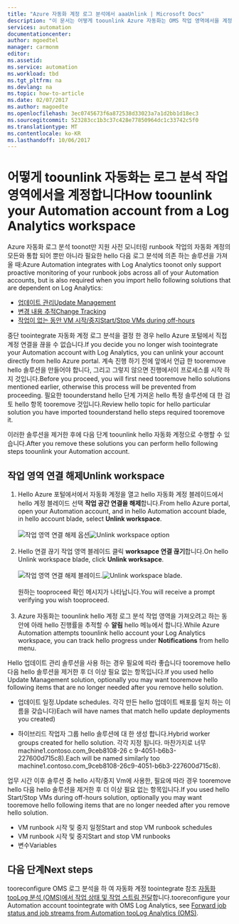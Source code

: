 ```yaml
---
title: "Azure 자동화 계정 로그 분석에서 aaaUnlink | Microsoft Docs"
description: "이 문서는 어떻게 toounlink Azure 자동화는 OMS 작업 영역에서을 계정에 대 한 개요를 제공 합니다."
services: automation
documentationcenter: 
author: mgoedtel
manager: carmonm
editor: 
ms.assetid: 
ms.service: automation
ms.workload: tbd
ms.tgt_pltfrm: na
ms.devlang: na
ms.topic: how-to-article
ms.date: 02/07/2017
ms.author: magoedte
ms.openlocfilehash: 3ec0745673f6a872538d33023a7a1d2bb1d18ec3
ms.sourcegitcommit: 523283cc1b3c37c428e77850964dc1c33742c5f0
ms.translationtype: MT
ms.contentlocale: ko-KR
ms.lasthandoff: 10/06/2017
---
```

# <a name="how-toounlink-your-automation-account-from-a-log-analytics-workspace"></a><span data-ttu-id="90205-103">어떻게 toounlink 자동화는 로그 분석 작업 영역에서을 계정합니다</span><span class="sxs-lookup"><span data-stu-id="90205-103">How toounlink your Automation account from a Log Analytics workspace</span></span>

<span data-ttu-id="90205-104">Azure 자동화 로그 분석 toonot만 지원 사전 모니터링 runbook 작업의 자동화 계정의 모든와 통합 되어 뿐만 아니라 필요한 hello 다음 로그 분석에 의존 하는 솔루션을 가져올 때:</span><span class="sxs-lookup"><span data-stu-id="90205-104">Azure Automation integrates with Log Analytics toonot only support proactive monitoring of your runbook jobs across all of your Automation accounts, but is also required when you import hello following solutions that are dependent on Log Analytics:</span></span>

* [<span data-ttu-id="90205-105">업데이트 관리</span><span class="sxs-lookup"><span data-stu-id="90205-105">Update Management</span></span>](../operations-management-suite/oms-solution-update-management.md)
* [<span data-ttu-id="90205-106">변경 내용 추적</span><span class="sxs-lookup"><span data-stu-id="90205-106">Change Tracking</span></span>](../log-analytics/log-analytics-change-tracking.md)
* [<span data-ttu-id="90205-107">작업이 없는 동안 VM 시작/중지</span><span class="sxs-lookup"><span data-stu-id="90205-107">Start/Stop VMs during off-hours</span></span>](automation-solution-vm-management.md)
 
<span data-ttu-id="90205-108">중단 toointegrate 자동화 계정 로그 분석을 결정 한 경우 hello Azure 포털에서 직접 계정 연결을 끊을 수 없습니다.</span><span class="sxs-lookup"><span data-stu-id="90205-108">If you decide you no longer wish toointegrate your Automation account with Log Analytics, you can unlink your account directly from hello Azure portal.</span></span>  <span data-ttu-id="90205-109">계속 진행 하기 전에 앞에서 언급 한 tooremove hello 솔루션을 만들어야 합니다, 그리고 그렇지 않으면 진행에서이 프로세스를 시작 하지 것입니다.</span><span class="sxs-lookup"><span data-stu-id="90205-109">Before you proceed, you will first need tooremove hello solutions mentioned earlier, otherwise this process will be prevented from proceeding.</span></span>  <span data-ttu-id="90205-110">필요한 toounderstand hello 단계 가져온 hello 특정 솔루션에 대 한 검토 hello 항목 tooremove 것입니다.</span><span class="sxs-lookup"><span data-stu-id="90205-110">Review hello topic for hello particular solution you have imported toounderstand hello steps required tooremove it.</span></span>  

<span data-ttu-id="90205-111">이러한 솔루션을 제거한 후에 다음 단계 toounlink hello 자동화 계정으로 수행할 수 있습니다.</span><span class="sxs-lookup"><span data-stu-id="90205-111">After you remove these solutions you can perform hello following steps toounlink your Automation account.</span></span>

## <a name="unlink-workspace"></a><span data-ttu-id="90205-112">작업 영역 연결 해제</span><span class="sxs-lookup"><span data-stu-id="90205-112">Unlink workspace</span></span>

1. <span data-ttu-id="90205-113">Hello Azure 포털에서에서 자동화 계정을 열고 hello 자동화 계정 블레이드에서 hello 계정 블레이드 선택 **작업 공간 연결을 해제**합니다.</span><span class="sxs-lookup"><span data-stu-id="90205-113">From hello Azure portal, open your Automation account, and in hello Automation account blade, in hello account blade, select **Unlink workspace**.</span></span><br><br> <span data-ttu-id="90205-114">![작업 영역 연결 해제 옵션](media/automation-unlink-from-log-analytics/automation-unlink-workspace-option.png)</span><span class="sxs-lookup"><span data-stu-id="90205-114">![Unlink workspace option](media/automation-unlink-from-log-analytics/automation-unlink-workspace-option.png)</span></span><br><br>  
2. <span data-ttu-id="90205-115">Hello 연결 끊기 작업 영역 블레이드 클릭 **worksapce 연결 끊기**합니다.</span><span class="sxs-lookup"><span data-stu-id="90205-115">On hello Unlink workspace blade, click **Unlink worksapce**.</span></span><br><br> <span data-ttu-id="90205-116">![작업 영역 연결 해제 블레이드](media/automation-unlink-from-log-analytics/automation-unlink-workspace-blade.png).</span><span class="sxs-lookup"><span data-stu-id="90205-116">![Unlink workspace blade](media/automation-unlink-from-log-analytics/automation-unlink-workspace-blade.png).</span></span><br><br>  <span data-ttu-id="90205-117">원하는 tooproceed 확인 메시지가 나타납니다.</span><span class="sxs-lookup"><span data-stu-id="90205-117">You will receive a prompt verifying you wish tooproceed.</span></span><br><br>
3. <span data-ttu-id="90205-118">Azure 자동화는 toounlink hello 계정 로그 분석 작업 영역을 가져오려고 하는 동안에 아래 hello 진행률을 추적할 수 **알림** hello 메뉴에서 합니다.</span><span class="sxs-lookup"><span data-stu-id="90205-118">While Azure Automation attempts toounlink hello account your Log Analytics workspace, you can track hello progress under **Notifications** from hello menu.</span></span>

<span data-ttu-id="90205-119">Hello 업데이트 관리 솔루션을 사용 하는 경우 필요에 따라 좋습니다 tooremove hello 다음 hello 솔루션을 제거한 후 더 이상 필요 없는 항목입니다.</span><span class="sxs-lookup"><span data-stu-id="90205-119">If you used hello Update Management solution, optionally you may want tooremove hello following items that are no longer needed after you remove hello solution.</span></span>

* <span data-ttu-id="90205-120">업데이트 일정.</span><span class="sxs-lookup"><span data-stu-id="90205-120">Update schedules.</span></span>  <span data-ttu-id="90205-121">각각 만든 hello 업데이트 배포를 일치 하는 이름을 갖습니다)</span><span class="sxs-lookup"><span data-stu-id="90205-121">Each will have names that match hello update deployments you created)</span></span>

* <span data-ttu-id="90205-122">하이브리드 작업자 그룹 hello 솔루션에 대 한 생성 합니다.</span><span class="sxs-lookup"><span data-stu-id="90205-122">Hybrid worker groups created for hello solution.</span></span>  <span data-ttu-id="90205-123">각각 지정 됩니다. 마찬가지로 너무 machine1.contoso.com_9ceb8108-26 c 9-4051-b6b3-227600d715c8).</span><span class="sxs-lookup"><span data-stu-id="90205-123">Each will be named similarly too machine1.contoso.com_9ceb8108-26c9-4051-b6b3-227600d715c8).</span></span>

<span data-ttu-id="90205-124">업무 시간 이후 솔루션 중 hello 시작/중지 Vm에 사용한, 필요에 따라 경우 tooremove hello 다음 hello 솔루션을 제거한 후 더 이상 필요 없는 항목입니다.</span><span class="sxs-lookup"><span data-stu-id="90205-124">If you used hello Start/Stop VMs during off-hours solution, optionally you may want tooremove hello following items that are no longer needed after you remove hello solution.</span></span>

* <span data-ttu-id="90205-125">VM runbook 시작 및 중지 일정</span><span class="sxs-lookup"><span data-stu-id="90205-125">Start and stop VM runbook schedules</span></span> 
* <span data-ttu-id="90205-126">VM runbook 시작 및 중지</span><span class="sxs-lookup"><span data-stu-id="90205-126">Start and stop VM runbooks</span></span>
* <span data-ttu-id="90205-127">변수</span><span class="sxs-lookup"><span data-stu-id="90205-127">Variables</span></span>   

## <a name="next-steps"></a><span data-ttu-id="90205-128">다음 단계</span><span class="sxs-lookup"><span data-stu-id="90205-128">Next steps</span></span>

<span data-ttu-id="90205-129">tooreconfigure OMS 로그 분석을 하 여 자동화 계정 toointegrate 참조 [자동화 tooLog 분석 (OMS)에서 작업 상태 및 작업 스트림 전달](automation-manage-send-joblogs-log-analytics.md)합니다.</span><span class="sxs-lookup"><span data-stu-id="90205-129">tooreconfigure your Automation account toointegrate with OMS Log Analytics, see [Forward job status and job streams from Automation tooLog Analytics (OMS)](automation-manage-send-joblogs-log-analytics.md).</span></span> 
